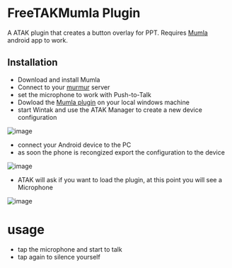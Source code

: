 # FreeTAKMumla Plugin
A ATAK plugin that creates a button overlay for PPT.
Requires [Mumla](https://play.google.com/store/apps/details?id=se.lublin.mumla) android app to work.

## Installation
* Download and install Mumla
* Connect to your [murmur](https://freetakteam.github.io/FreeTAKServer-User-Docs/FreeTAKHub/Voice/VoiceServer) server
* set the microphone to work with Push-to-Talk
* Dowload  the [Mumla plugin](https://github.com/FreeTAKTeam/FreeTAKMumla_Plugin/releases) on your local windows machine
* start Wintak and use the ATAK Manager to create a new device configuration

![image](https://user-images.githubusercontent.com/60719165/159173419-7574310c-71b2-41dd-b33a-5e570eed4e56.png)

* connect your Android device to the PC
* as soon the phone is recongized export the configuration to the device

![image](https://user-images.githubusercontent.com/60719165/159173473-c5598f90-168f-4fec-bd6a-f25da345fff0.png)

* ATAK will ask if you want to load the plugin, at this point you will see a Microphone

![image](https://user-images.githubusercontent.com/60719165/159173589-f8eaec26-1392-476d-97b8-f8f5dda2144a.png)

# usage
* tap the microphone and start to talk
* tap again to silence yourself
